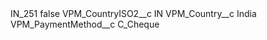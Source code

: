 <?xml version="1.0" encoding="UTF-8"?>
<CustomMetadata xmlns="http://soap.sforce.com/2006/04/metadata" xmlns:xsi="http://www.w3.org/2001/XMLSchema-instance" xmlns:xsd="http://www.w3.org/2001/XMLSchema">
    <label>IN_251</label>
    <protected>false</protected>
    <values>
        <field>VPM_CountryISO2__c</field>
        <value xsi:type="xsd:string">IN</value>
    </values>
    <values>
        <field>VPM_Country__c</field>
        <value xsi:type="xsd:string">India</value>
    </values>
    <values>
        <field>VPM_PaymentMethod__c</field>
        <value xsi:type="xsd:string">C_Cheque</value>
    </values>
</CustomMetadata>
